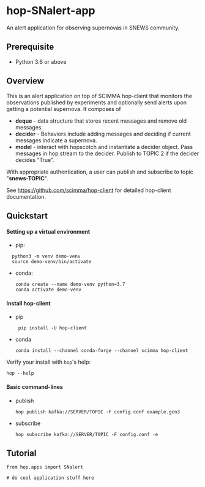 # hop-SNalert-app

An alert application for observing supernovas in SNEWS community.

## Prerequisite
* Python 3.6 or above

## Overview
This is an alert application on top of SCIMMA hop-client that monitors 
the observations published by experiments and optionally send alerts upon
getting a potential supernova. It composes of
* **deque** -
  data structure that stores recent messages and remove old messages.
* **decider** - 
  Behaviors include adding messages and deciding if current messages indicate a supernova.
* **model** - 
  interact with hopscotch and instantiate a decider object. Pass messages in hop.stream to the decider. 
  Publish to TOPIC 2 if the decider decides “True”.

With appropriate authentication, a user can publish and subscribe to topic "**snews-TOPIC**".

See https://github.com/scimma/hop-client for detailed hop-client documentation.


## Quickstart
#### Setting up a virtual environment
* pip:
```
  python3 -m venv demo-venv
  source demo-venv/bin/activate
  ```
* conda:
  ```
  conda create --name demo-venv python=3.7
  conda activate demo-venv
  ```
#### Install hop-client
* pip
  ```
   pip install -U hop-client
  ```
* conda
  ```
  conda install --channel conda-forge --channel scimma hop-client
  ```
Verify your install with `hop`'s help:
  ```
  hop --help
  ```
#### Basic command-lines
* publish
  ```
  hop publish kafka://SERVER/TOPIC -F config.conf example.gcn3
  ```
* subscribe
  ```
  hop subscribe kafka://SERVER/TOPIC -F config.conf -e
  ```
## Tutorial




```
from hop.apps import SNalert

# do cool application stuff here
```
